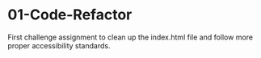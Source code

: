 # 01-Code-Refactor
First challenge assignment to clean up the index.html file and follow more proper accessibility standards.
